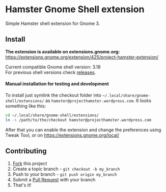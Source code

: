 # Hamster Gnome Shell extension

Simple Hamster shell extension for Gnome 3.

## Install

**The extension is available on extensions.gnome.org:**  
https://extensions.gnome.org/extension/425/project-hamster-extension/

Current compatible Gnome shell version: 3.18  
For previous shell versions check [releases](https://github.com/projecthamster/shell-extension/tags).

#### Manual installation for testing and development

To install just symlink the checkout folder into `~/.local/share/gnome-shell/extensions/` as `hamster@projecthamster.wordpress.com`. It looks something like this:

```sh
cd ~/.local/share/gnome-shell/extensions/
ln -s /path/to/the/checkout hamster@projecthamster.wordpress.com
```

After that you can enable the extension and change the preferences using Tweak Tool, or on https://extensions.gnome.org/local/

## Contributing

1. [Fork](https://github.com/projecthamster/shell-extension/fork) this project
2. Create a topic branch - `git checkout -b my_branch`
3. Push to your branch - `git push origin my_branch`
4. Submit a [Pull Request](https://github.com/projecthamster/shell-extension/pulls) with your branch
5. That's it!

